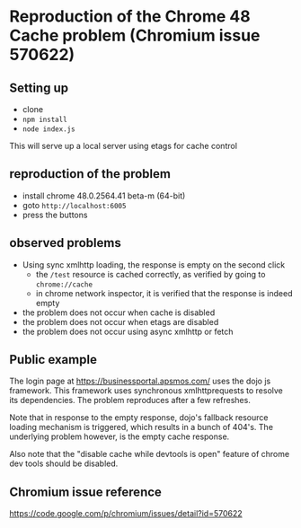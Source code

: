 # Reproduction of the Chrome 48 Cache problem (Chromium issue 570622)

## Setting up

- clone
- `npm install`
- `node index.js`

This will serve up a local server using etags for cache control

## reproduction of the problem

- install chrome 48.0.2564.41 beta-m (64-bit)
- goto `http://localhost:6005`
- press the buttons

## observed problems

- Using sync xmlhttp loading, the response is empty on the second click
    - the `/test` resource is cached correctly, as verified by going to `chrome://cache`
    - in chrome network inspector, it is verified that the response is indeed empty
- the problem does not occur when cache is disabled
- the problem does not occur when etags are disabled
- the problem does not occur using async xmlhttp or fetch

## Public example

The login page at <https://businessportal.apsmos.com/> uses the dojo js framework. This framework uses synchronous xmlhttprequests to resolve its dependencies. The problem reproduces after a few refreshes.

Note that in response to the empty response, dojo's fallback resource loading mechanism is triggered, which results in a bunch of 404's. The underlying problem however, is the empty cache response.

Also note that the "disable cache while devtools is open" feature of chrome dev tools should be disabled.

## Chromium issue reference

<https://code.google.com/p/chromium/issues/detail?id=570622>